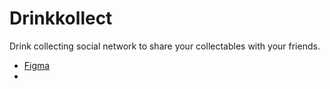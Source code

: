 # Drinkkollect

Drink collecting social network to share your collectables with your friends.

- [Figma](https://www.figma.com/file/ZAsITXYr9R8WlfAFTjvm9F/Drinkollect?node-id=53295%3A27471&t=3uba4cEeSN4qrfnd-0)
- 